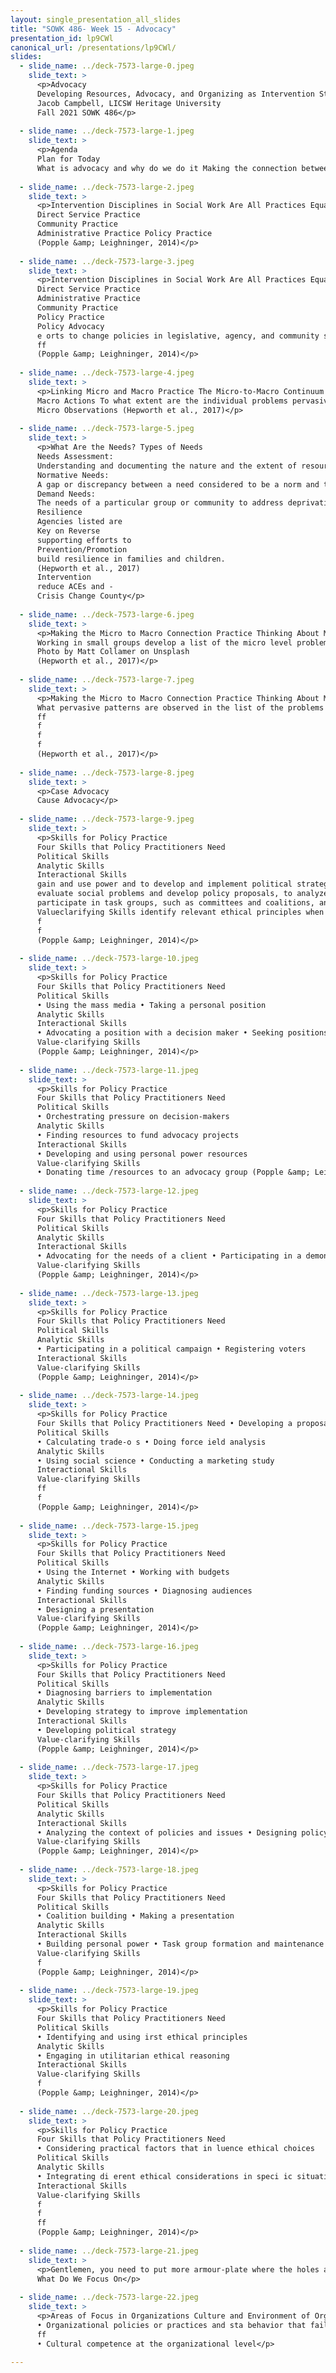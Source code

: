 ```yaml
---
layout: single_presentation_all_slides
title: "SOWK 486- Week 15 - Advocacy"
presentation_id: lp9CWl
canonical_url: /presentations/lp9CWl/
slides:
  - slide_name: ../deck-7573-large-0.jpeg
    slide_text: >
      <p>Advocacy
      Developing Resources, Advocacy, and Organizing as Intervention Strategies
      Jacob Campbell, LICSW Heritage University
      Fall 2021 SOWK 486</p>
      
  - slide_name: ../deck-7573-large-1.jpeg
    slide_text: >
      <p>Agenda
      Plan for Today
      What is advocacy and why do we do it Making the connection between micro-practice and macro-practice Skills for Policy Practice Knowing what to change within an organization</p>
      
  - slide_name: ../deck-7573-large-2.jpeg
    slide_text: >
      <p>Intervention Disciplines in Social Work Are All Practices Equal?
      Direct Service Practice
      Community Practice
      Administrative Practice Policy Practice
      (Popple &amp; Leighninger, 2014)</p>
      
  - slide_name: ../deck-7573-large-3.jpeg
    slide_text: >
      <p>Intervention Disciplines in Social Work Are All Practices Equal?
      Direct Service Practice
      Administrative Practice
      Community Practice
      Policy Practice
      Policy Advocacy
      e orts to change policies in legislative, agency, and community settings by establishing new policies, improving existing ones, or defeating the policy initiatives of other people we mean policy practice that aims to help relatively powerless groups
      ff
      (Popple &amp; Leighninger, 2014)</p>
      
  - slide_name: ../deck-7573-large-4.jpeg
    slide_text: >
      <p>Linking Micro and Macro Practice The Micro-to-Macro Continuum
      Macro Actions To what extent are the individual problems pervasive among the larger group experience to which the individual belongs?
      Micro Observations (Hepworth et al., 2017)</p>
      
  - slide_name: ../deck-7573-large-5.jpeg
    slide_text: >
      <p>What Are the Needs? Types of Needs
      Needs Assessment:
      Understanding and documenting the nature and the extent of resource needs in a community.
      Normative Needs:
      A gap or discrepancy between a need considered to be a norm and the resources that exist to respond to that need
      Demand Needs:
      The needs of a particular group or community to address deprivation, the absence of a resource, or a particular concern
      Resilience
      Agencies listed are
      Key on Reverse
      supporting efforts to
      Prevention/Promotion
      build resilience in families and children.
      (Hepworth et al., 2017)
      Intervention
      reduce ACEs and -
      Crisis Change County</p>
      
  - slide_name: ../deck-7573-large-6.jpeg
    slide_text: >
      <p>Making the Micro to Macro Connection Practice Thinking About Macro Practice
      Working in small groups develop a list of the micro level problems or conditions presented by clients in the practicum or employment agency.
      Photo by Matt Collamer on Unsplash
      (Hepworth et al., 2017)</p>
      
  - slide_name: ../deck-7573-large-7.jpeg
    slide_text: >
      <p>Making the Micro to Macro Connection Practice Thinking About Macro Practice
      What pervasive patterns are observed in the list of the problems or conditions of the clients? From the list, select 2–3 primary client problems or conditions. What are the macro-level issues that appear to in luence the problems or conditions experienced by clients? How would the group document the extent of the problem or condition? Does the presenting problem or condition appear to disproportionately a ect a segment of the client population? What are additional group insights and observations about micro to macro problems and conditions experienced by clients? What is the role of social workers involved in direct practice social work in resolving micro client issues that are in luenced by macro social problems or conditions? Prepare a summary of the group’s indings and ideas about and what the group believes should be done.
      ff
      f
      f
      f
      (Hepworth et al., 2017)</p>
      
  - slide_name: ../deck-7573-large-8.jpeg
    slide_text: >
      <p>Case Advocacy
      Cause Advocacy</p>
      
  - slide_name: ../deck-7573-large-9.jpeg
    slide_text: >
      <p>Skills for Policy Practice
      Four Skills that Policy Practitioners Need
      Political Skills
      Analytic Skills
      Interactional Skills
      gain and use power and to develop and implement political strategy
      evaluate social problems and develop policy proposals, to analyze the severity of speci ic problems, to identify the barriers to policy implementation, and to develop strategies for assessing programs
      participate in task groups, such as committees and coalitions, and to persuade other people to support speci ic policies
      Valueclarifying Skills identify relevant ethical principles when engaging in policy practice.
      f
      f
      (Popple &amp; Leighninger, 2014)</p>
      
  - slide_name: ../deck-7573-large-10.jpeg
    slide_text: >
      <p>Skills for Policy Practice
      Four Skills that Policy Practitioners Need
      Political Skills
      • Using the mass media • Taking a personal position
      Analytic Skills
      Interactional Skills
      • Advocating a position with a decision maker • Seeking positions of power • Empowering others
      Value-clarifying Skills
      (Popple &amp; Leighninger, 2014)</p>
      
  - slide_name: ../deck-7573-large-11.jpeg
    slide_text: >
      <p>Skills for Policy Practice
      Four Skills that Policy Practitioners Need
      Political Skills
      • Orchestrating pressure on decision-makers
      Analytic Skills
      • Finding resources to fund advocacy projects
      Interactional Skills
      • Developing and using personal power resources
      Value-clarifying Skills
      • Donating time /resources to an advocacy group (Popple &amp; Leighninger, 2014)</p>
      
  - slide_name: ../deck-7573-large-12.jpeg
    slide_text: >
      <p>Skills for Policy Practice
      Four Skills that Policy Practitioners Need
      Political Skills
      Analytic Skills
      Interactional Skills
      • Advocating for the needs of a client • Participating in a demonstration • Initiating litigation to change policies
      Value-clarifying Skills
      (Popple &amp; Leighninger, 2014)</p>
      
  - slide_name: ../deck-7573-large-13.jpeg
    slide_text: >
      <p>Skills for Policy Practice
      Four Skills that Policy Practitioners Need
      Political Skills
      Analytic Skills
      • Participating in a political campaign • Registering voters
      Interactional Skills
      Value-clarifying Skills
      (Popple &amp; Leighninger, 2014)</p>
      
  - slide_name: ../deck-7573-large-14.jpeg
    slide_text: >
      <p>Skills for Policy Practice
      Four Skills that Policy Practitioners Need • Developing a proposal
      Political Skills
      • Calculating trade-o s • Doing force ield analysis
      Analytic Skills
      • Using social science • Conducting a marketing study
      Interactional Skills
      Value-clarifying Skills
      ff
      f
      (Popple &amp; Leighninger, 2014)</p>
      
  - slide_name: ../deck-7573-large-15.jpeg
    slide_text: >
      <p>Skills for Policy Practice
      Four Skills that Policy Practitioners Need
      Political Skills
      • Using the Internet • Working with budgets
      Analytic Skills
      • Finding funding sources • Diagnosing audiences
      Interactional Skills
      • Designing a presentation
      Value-clarifying Skills
      (Popple &amp; Leighninger, 2014)</p>
      
  - slide_name: ../deck-7573-large-16.jpeg
    slide_text: >
      <p>Skills for Policy Practice
      Four Skills that Policy Practitioners Need
      Political Skills
      • Diagnosing barriers to implementation
      Analytic Skills
      • Developing strategy to improve implementation
      Interactional Skills
      • Developing political strategy
      Value-clarifying Skills
      (Popple &amp; Leighninger, 2014)</p>
      
  - slide_name: ../deck-7573-large-17.jpeg
    slide_text: >
      <p>Skills for Policy Practice
      Four Skills that Policy Practitioners Need
      Political Skills
      Analytic Skills
      Interactional Skills
      • Analyzing the context of policies and issues • Designing policy assessments • Selecting a policy practice style
      Value-clarifying Skills
      (Popple &amp; Leighninger, 2014)</p>
      
  - slide_name: ../deck-7573-large-18.jpeg
    slide_text: >
      <p>Skills for Policy Practice
      Four Skills that Policy Practitioners Need
      Political Skills
      • Coalition building • Making a presentation
      Analytic Skills
      Interactional Skills
      • Building personal power • Task group formation and maintenance • Managing con lict
      Value-clarifying Skills
      f
      (Popple &amp; Leighninger, 2014)</p>
      
  - slide_name: ../deck-7573-large-19.jpeg
    slide_text: >
      <p>Skills for Policy Practice
      Four Skills that Policy Practitioners Need
      Political Skills
      • Identifying and using irst ethical principles
      Analytic Skills
      • Engaging in utilitarian ethical reasoning
      Interactional Skills
      Value-clarifying Skills
      f
      (Popple &amp; Leighninger, 2014)</p>
      
  - slide_name: ../deck-7573-large-20.jpeg
    slide_text: >
      <p>Skills for Policy Practice
      Four Skills that Policy Practitioners Need
      • Considering practical factors that in luence ethical choices
      Political Skills
      Analytic Skills
      • Integrating di erent ethical considerations in speci ic situations
      Interactional Skills
      Value-clarifying Skills
      f
      f
      ff
      (Popple &amp; Leighninger, 2014)</p>
      
  - slide_name: ../deck-7573-large-21.jpeg
    slide_text: >
      <p>Gentlemen, you need to put more armour-plate where the holes aren’t because that’s where the holes were on the airplanes that didn’t return — Abraham Wald 1942
      What Do We Focus On</p>
      
  - slide_name: ../deck-7573-large-22.jpeg
    slide_text: >
      <p>Areas of Focus in Organizations Culture and Environment of Organizations
      • Organizational policies or practices and sta behavior that fail to promote client dignity and worth • Institutionalized racism and discrimination
      ff
      • Cultural competence at the organizational level</p>
      
---
```

